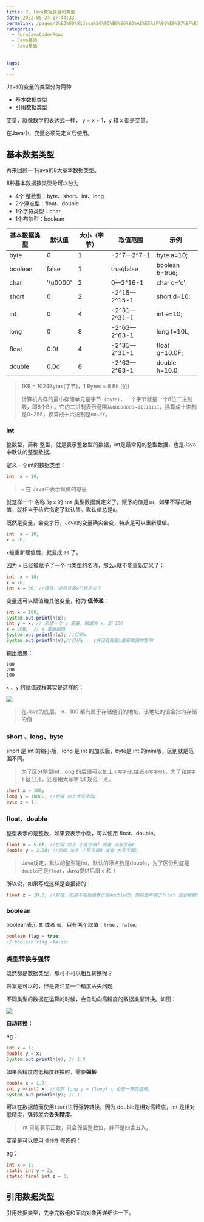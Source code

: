 ```yaml
---
title: 2、Java数据变量和类型
date: 2022-05-24 17:44:33
permalink: /pages/2%E3%80%81Java%E6%95%B0%E6%8D%AE%E5%8F%98%E9%87%8F%E5%92%8C%E7%B1%BB%E5%9E%8B
categories:
  - PureJavaCoderRoad
  - Java基础
  - Java基础
      
      
tags:
  - 
---
```

Java的变量的类型分为两种

- 基本数据类型
- 引用数据类型

变量，就像数学的表达式一样， y = x + 1，y 和 x 都是变量。

在Java中，变量必须先定义后使用。



## 基本数据类型

再来回顾一下java的8大基本数据类型。

8种基本数据按类型分可以分为

- 4个 整数型：byte、short、int、long
- 2个浮点型：float、double
- 1个字符类型：char
- 1个布尔型：boolean

| 基本数据类型 | 默认值   | 大小（字节） | 取值范围     | 示例            |
| ------------ | -------- | ------------ | ------------ | --------------- |
| byte         | 0        | 1            | -2^7—2^7-1   | byte a=10;      |
| boolean      | false    | 1            | true\false   | boolean b=true; |
| char         | '\u0000' | 2            | 0—2^16-1     | char c='c';     |
| short        | 0        | 2            | -2^15—2^15-1 | short d=10;     |
| int          | 0        | 4            | -2^31—2^31-1 | int e=10;       |
| long         | 0        | 8            | -2^63—2^63-1 | long f=10L;     |
| float        | 0.0f     | 4            | -2^31—2^31-1 | float g=10.0F;  |
| double       | 0.0d     | 8            | -2^63—2^63-1 | double h=10.0;  |

> 1KB = 1024Bytes(字节)，1 Bytes = 8 Bit (位)
>
> 计算机内存的最小存储单元是字节（byte），一个字节就是一个8位二进制数，即8个Bit 。它的二进制表示范围从`00000000`~`11111111`，换算成十进制是0~255，换算成十六进制是`00`~`ff`。

### int

整数型，简称 整型，就是表示整数型的数据，int是最常见的整型数据，也是Java中默认的整型数据。

定义一个int的数据类型：

```java
int  x = 10;
```

> `=` 在 Java中表示赋值的意思

就这样一个 名称 为 `x` 的 `int` 类型数据就定义了，赋予的值是`10`，如果不写初始值，就相当于给它指定了默认值。默认值总是`0`。

既然是变量，会变才行，Java的变量确实会变，特点是可以重新赋值。

```java
int  x = 10;
x = 20;
```

`x`被重新赋值后，就变成 `20` 了。

因为 `x` 已经被赋予了一个int类型的名称，那么`x`就不能重新定义了：

```java
int  x = 10;
x = 20;
int x = 30; //报错，提示变量x已经定义了
```

变量还可以赋值给其他变量，称为 **值传递**：

```java
int x = 100;
System.out.println(x);
int y = x; // 新建一个 y 变量，赋值为 x，即 100
x = 200;  // x 重新赋值
System.out.println(x); //打印x
System.out.println(y);//打印y ， y并没有受到x重新赋值的影响
```

输出结果：

```
100
200
100
```

`x` 、`y` 的赋值过程其实是这样的：

![](F:\笔记\docsifyLearnJavaToFindAJob\docs\articles\Java基础\Java基础\picture\image-20210106145934674.png)

> 在Java的底层， x、100 都有属于存储他们的地址，该地址的值会指向存储的值

### short 、long、byte

short 是 int 的缩小版，long 是 int 的加长版，byte是 int 的mini版，区别就是范围不同。

> 为了区分整型int，ong 的后缀可以加上`大写字母L`或者`小写字母l`，为了和`数字1` 区分开，还是用大写字母L规范一点。

```java
short x = 100;
long y = 1000L; //后缀 加上大写字母L
byte z = 1;
```



### float、double

整型表示的是整数，如果要表示小数，可以使用 float、double。

```java
float x = 5.0f; //后缀 加上 小写字母f 或者 大写字母F
double y = 2.0d; //后缀 加上 小写字母d 或者 大写字母D
```

> Java规定，默认的整型是int，默认的浮点数是double，为了区分到底是`double`还是`float`，Java提供后缀 `d` 和 `f`

所以说，如果写成这样是会报错的：

```java
float z = 10.0; //报错，如果不加后缀表示是double的，但前面声明了float 是会报错的
```

### boolean

boolean表示 `真` 或者 `假`，只有两个取值：`true` 、`false`。

```java
boolean flag = true;
// boolean flag =false;
```



### 类型转换与强转

既然都是数据类型，那可不可以相互转换呢？

答案是可以的，但是要注意一个精度丢失问题

不同类型的数据在运算的时候，会自动向高精度的数据类型转换。如图：

![ ](https://blog-1253198264.cos.ap-guangzhou.myqcloud.com/image-20201109140944146.png)

**自动转换：**

eg：

```java
int x = 1;
double y = x;
System.out.println(y); // 1.0
```

如果高精度向低精度转换时，需要**强转**

```java
double x = 1.7;
int y =(int) x; //当然 long y = (long) x 也是一样的道理;
System.out.println(y); // 1
```

可以在数据前面使用`(int)`进行强转转换，因为 double是相对高精度，int 是相对低精度，强转就会**丢失精度**。

> int 只能表示正数，只会保留整数位，并不是四舍五入。



变量是可以使用 `修饰符` 修饰的：

eg：

```java
int x = 1;
static int y = 2;
static final int z = 3;
```



## 引用数据类型

引用数据类型，先学完数组和面向对象再详细讲一下。

